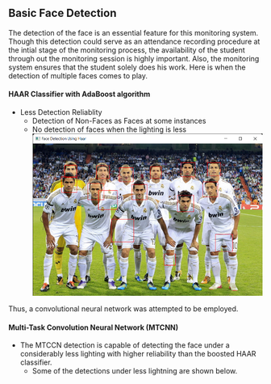 ## Basic Face Detection
The detection of the face is an essential feature for this monitoring system. Though this detection could serve as an attendance recording procedure at the intial stage of the monitoring process, the availability of the student through out the monitoring session is highly important.
Also, the monitoring system ensures that the student solely does his work. Here is when the detection of multiple faces comes to play.

#### HAAR Classifier with AdaBoost algorithm
- Less Detection Reliablity
  - Detection of Non-Faces as Faces at some instances
  - No detection of faces when the lighting is less  
  ![Detection of Non-Faces as Faces at some instances](../../assets/images/team_photo.png)

Thus, a convolutional neural network was attempted to be employed.
#### Multi-Task Convolution Neural Network (MTCNN)
- The MTCCN detection is capable of detecting the face under a considerably less lighting with higher reliability than the boosted HAAR classifier. 
  - Some of the detections under less lightning are shown below.
